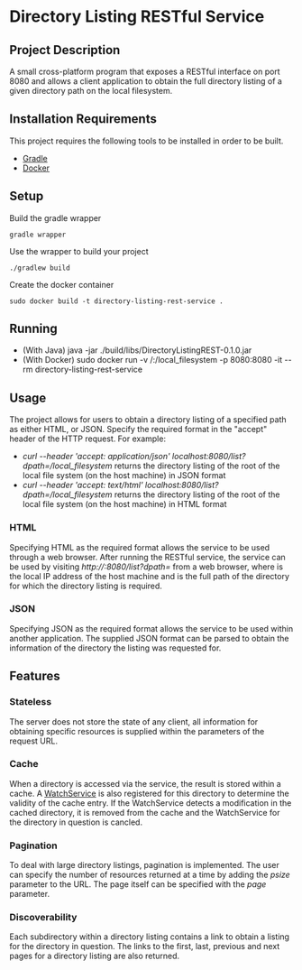 # Directory Listing RESTful Service #

## Project Description ##
A small cross-platform program that exposes a RESTful interface on port 8080 and allows a client application to obtain the full directory listing of a given directory path on the local filesystem.

## Installation Requirements ##
This project requires the following tools to be installed in order to be built.

* [Gradle](https://gradle.org/)
* [Docker](https://www.docker.com/)

## Setup ##
Build the gradle wrapper

`gradle wrapper`

Use the wrapper to build your project

`./gradlew build`

Create the docker container

`sudo docker build -t directory-listing-rest-service .`

## Running ##
* (With Java) java -jar ./build/libs/DirectoryListingREST-0.1.0.jar
* (With Docker) sudo docker run -v /:/local_filesystem -p 8080:8080 -it --rm directory-listing-rest-service

## Usage ##
The project allows for users to obtain a directory listing of a specified path as either HTML, or JSON.
Specify the required format in the "accept" header of the HTTP request.
For example:
* *curl --header 'accept: application/json' localhost:8080/list?dpath=/local_filesystem* returns the directory listing of the root of the local file system (on the host machine) in JSON format
* *curl --header 'accept: text/html' localhost:8080/list?dpath=/local_filesystem* returns the directory listing of the root of the local file system (on the host machine) in HTML format

### HTML ###
Specifying HTML as the required format allows the service to be used through a web browser.
After running the RESTful service, the service can be used by visiting *http://<ip>:8080/list?dpath=<path>* from a web browser, where <ip> is the local IP address of the host machine and <path> is the full path of the directory for which the directory listing is required. 
 
### JSON ###
Specifying JSON as the required format allows the service to be used within another application.
The supplied JSON format can be parsed to obtain the information of the directory the listing was requested for. 

## Features ##

### Stateless ###
The server does not store the state of any client, all information for obtaining specific resources is supplied within the parameters of the request URL.

### Cache ###
When a directory is accessed via the service, the result is stored within a cache.
A [WatchService](https://docs.oracle.com/javase/7/docs/api/java/nio/file/WatchService.html) is also registered for this directory to determine the validity of the cache entry.
If the WatchService detects a modification in the cached directory, it is removed from the cache and the WatchService for the directory in question is cancled.

### Pagination ###
To deal with large directory listings, pagination is implemented.
The user can specify the number of resources returned at a time by adding the *psize* parameter to the URL.
The page itself can be specified with the *page* parameter.

### Discoverability ###
Each subdirectory within a directory listing contains a link to obtain a listing for the directory in question.
The links to the first, last, previous and next pages for a directory listing are also returned.